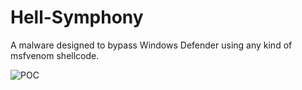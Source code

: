 # Hell-Symphony
A malware designed to bypass Windows Defender using any kind of msfvenom shellcode.

![POC](https://github.com/user-attachments/assets/58f608f3-4fcd-4447-b395-519ba50ada59)
